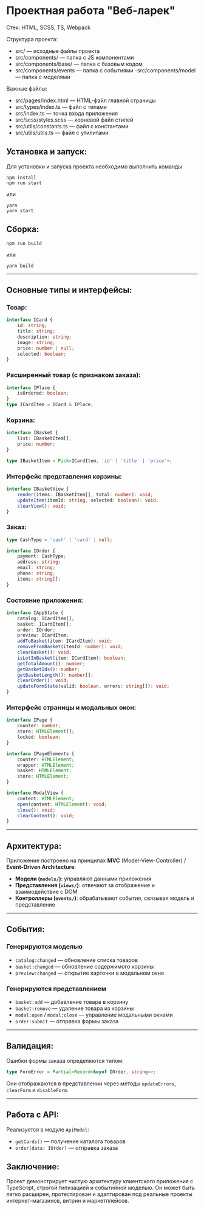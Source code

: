 # Проектная работа "Веб-ларек"

Стек: HTML, SCSS, TS, Webpack

Структура проекта:
- src/ — исходные файлы проекта
- src/components/ — папка с JS компонентами
- src/components/base/ — папка с базовым кодом
- src/components/events — папка с событиями
-src/components/model — папка с моделями

Важные файлы:
- src/pages/index.html — HTML-файл главной страницы
- src/types/index.ts — файл с типами
- src/index.ts — точка входа приложения
- src/scss/styles.scss — корневой файл стилей
- src/utils/constants.ts — файл с константами
- src/utils/utils.ts — файл с утилитами

## Установка и запуск:
Для установки и запуска проекта необходимо выполнить команды

```
npm install
npm run start
```

или

```
yarn
yarn start
```
## Сборка:

```
npm run build
```

или

```
yarn build
```
---

## Основные типы и интерфейсы:
### Товар:
```ts
interface ICard {
    id: string;
    title: string;
    description: string;
    image: string;
    price: number | null;
    selected: boolean;
}
```

### Расширенный товар (с признаком заказа):
```ts
interface IPlace {
    isOrdered: boolean;
}
type ICardItem = ICard & IPlace;
```

### Корзина:
```ts
interface IBasket {
    list: IBasketItem[];
    price: number;
}

type IBasketItem = Pick<ICardItem, 'id' | 'title' | 'price'>;
```

### Интерфейс представления корзины:
```ts
interface IBasketView {
    render(items: IBasketItem[], total: number): void;
    updateItem(itemId: string, selected: boolean): void;
    clearView(): void;
}
```

### Заказ:
```ts
type CashType = 'cash' | 'card' | null;

interface IOrder {
    payment: CashType;
    address: string;
    email: string;
    phone: string;
    items: string[];
}
```

### Состояние приложения:
```ts
interface IAppState {
    catalog: ICardItem[];
    basket: ICardItem[];
    order: IOrder;
    preview: ICardItem;
    addToBasket(item: ICardItem): void;
    removeFromBasket(itemId: number): void;
    clearBasket(): void;
    isLotInBasket(item: ICardItem): boolean;
    getTotalAmount(): number;
    getBasketIds(): number;
    getBasketLength(): number[];
    clearOrder(): void;
    updateFormState(valid: boolean, errors: string[]): void;
}
```

### Интерфейс страницы и модальных окон:
```ts
interface IPage {
    counter: number;
    store: HTMLElement[];
    locked: boolean;
}

interface IPageElements {
    counter: HTMLElement;
    wrapper: HTMLElement;
    basket: HTMLElement;
    store: HTMLElement;
}

interface ModalView {
    content: HTMLElement;
    open(content: HTMLElement): void;
    close(): void;
    clearContent(): void;
}
```

---

## Архитектура:

Приложение построено на принципах **MVC** (Model-View-Controller) / **Event-Driven Architecture**:

- **Модели (`models/`)**: управляют данными приложения
- **Представления (`views/`)**: отвечают за отображение и взаимодействие с DOM
- **Контроллеры (`events/`)**: обрабатывают события, связывая модель и представление

---

## События:

### Генерируются моделью
- `catalog:changed` — обновление списка товаров
- `basket:changed` — обновление содержимого корзины
- `preview:changed` — открытие карточки в модальном окне

### Генерируются представлением
- `basket:add` — добавление товара в корзину
- `basket:remove` — удаление товара из корзины
- `modal:open` / `modal:close` — управление модальными окнами
- `order:submit` — отправка формы заказа

---

## Валидация:

Ошибки формы заказа определяются типом:
```ts
type FormError = Partial<Record<keyof IOrder, string>>;
```
Они отображаются в представлении через методы `updateErrors`, `clearForm` и `disableForm`.

---

## Работа с API:

Реализуется в модуле `ApiModel`:
- `getCards()` — получение каталога товаров
- `order(data: IOrder)` — отправка заказа

## Заключение:

Проект демонстрирует чистую архитектуру клиентского приложения с TypeScript, строгой типизацией и событийной моделью. Он может быть легко расширен, протестирован и адаптирован под реальные проекты интернет-магазинов, витрин и маркетплейсов.
